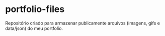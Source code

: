 # portfolio-files

Repositório criado para armazenar publicamente arquivos (imagens, gifs e data/json) do meu portfolio.
